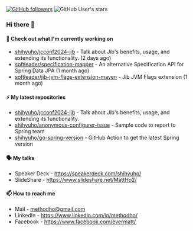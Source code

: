 [![GitHub followers](https://img.shields.io/github/followers/shihyuho?style=social)](https://github.com/shihyuho?tab=followers)
![GitHub User's stars](https://img.shields.io/github/stars/shihyuho?style=social)

### Hi there 👋

#### 👷 Check out what I'm currently working on

- [shihyuho/jcconf2024-jib](https://github.com/shihyuho/jcconf2024-jib) - Talk about Jib&#39;s benefits, usage, and extending its functionality. (2 days ago)
- [softleader/specification-mapper](https://github.com/softleader/specification-mapper) - An alternative Specification API for Spring Data JPA (1 month ago)
- [softleader/jib-jvm-flags-extension-maven](https://github.com/softleader/jib-jvm-flags-extension-maven) - Jib JVM Flags extension (1 month ago)

#### ⚡ My latest repositories

- [shihyuho/jcconf2024-jib](https://github.com/shihyuho/jcconf2024-jib) - Talk about Jib&#39;s benefits, usage, and extending its functionality.
- [shihyuho/anonymous-configurer-issue](https://github.com/shihyuho/anonymous-configurer-issue) - Sample code to report to Spring team
- [shihyuho/go-spring-version](https://github.com/shihyuho/go-spring-version) - GitHub Action to get the latest Spring version

#### 🗣️ My talks

- Speaker Deck - https://speakerdeck.com/shihyuho/
- SlideShare - https://www.slideshare.net/MattHo2/

#### 📫 How to reach me

- Mail - methodho@gmail.com
- LinkedIn - https://www.linkedin.com/in/methodho/
- Facebook - https://www.facebook.com/evermatt/


